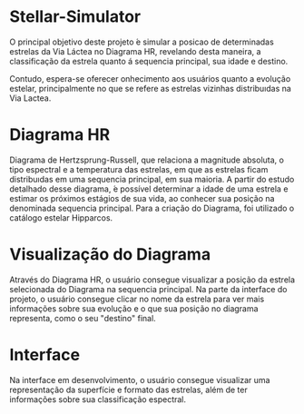 # Stellar-Simulator
O principal objetivo deste projeto  ́e simular a posicao de determinadas estrelas da Via Láctea no Diagrama HR, revelando desta maneira, 
a classificação da estrela quanto á sequencia principal, sua idade e destino.

Contudo, espera-se oferecer onhecimento aos usuários quanto a evolução estelar, principalmente no que se refere as estrelas 
vizinhas distribuıdas na Via Lactea.

# Diagrama HR
Diagrama de Hertzsprung-Russell, que relaciona a magnitude absoluta, o tipo espectral e a temperatura das estrelas, em que as estrelas 
ficam distribuıdas em uma sequencia principal, em sua maioria. A partir do estudo detalhado desse diagrama,  ́e possível determinar a idade de uma estrela e estimar os próximos estágios de sua vida, ao conhecer sua posição na denominada sequencia principal. Para a criação do Diagrama, foi utilizado o
catálogo estelar Hipparcos.

# Visualização do Diagrama
Através do Diagrama HR, o usuário consegue visualizar a posição da estrela selecionada do Diagrama na sequencia principal.
Na parte da interface do projeto, o usuário consegue clicar no nome da estrela para ver mais informações sobre sua evolução e
o que sua posição no diagrama representa, como o seu "destino" final.

# Interface

Na interface em desenvolvimento, o usuário consegue visualizar uma representação da superfície e formato das estrelas, além de ter informações 
sobre sua classificação espectral.
